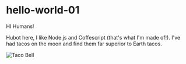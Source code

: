 # hello-world-01

HI Humans!

Hubot here, I like Node.js and Coffescript (that's what I'm made of!).
I've had tacos on the moon and find them far superior to Earth tacos.

![Taco Bell](https://preview.redd.it/6zoerufrq0x61.jpg?auto=webp&s=cf215f441b9ee3f9849730473f4730b77dc84a10)
